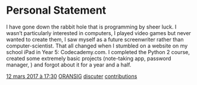 
# Personal Statement

I have gone down the rabbit hole that is programming by sheer luck. I wasn’t particularly interested in computers, I played video games but never wanted to create them, I saw myself as a future screenwriter rather than computer-scientist. That all changed when I stumbled on a website on my school iPad in Year 5: Codecademy.com. I completed the Python 2 course, created some extremely basic projects (note-taking app, password manager, ) and forgot about it for a year and a half. 

[12 mars 2017 à 17:30](https://fr.wikipedia.org/w/index.php?title=Salvador_Dal%C3%AD&oldid=135350033 "Salvador Dalí")‎ [ORANSIG](https://fr.wikipedia.org/wiki/Utilisateur:ORANSIG "Utilisateur:ORANSIG")  [discuter](https://fr.wikipedia.org/wiki/Discussion_utilisateur:ORANSIG "Discussion utilisateur:ORANSIG")  [contributions](https://fr.wikipedia.org/wiki/Sp%C3%A9cial:Contributions/ORANSIG "Spécial:Contributions/ORANSIG")‎
<!--stackedit_data:
eyJoaXN0b3J5IjpbLTEyOTUxNzAyMjEsLTEzMTY3NTkzODNdfQ
==
-->